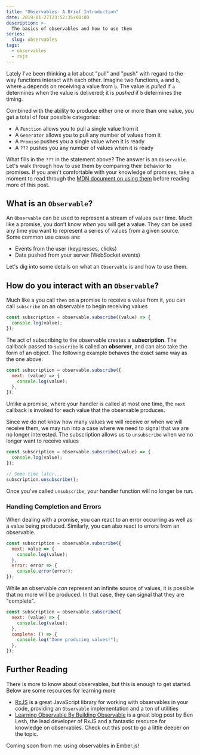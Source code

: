 ```yaml
---
title: "Observables: A Brief Introduction"
date: 2019-01-27T23:52:35+00:00
description: >-
  The basics of observables and how to use them
series:
  slug: observables
tags:
  - observables
  - rxjs
---
```


Lately I’ve been thinking a lot about "pull" and "push" with regard to the way functions interact with each other. Imagine two functions, `a` and `b`, where `a` depends on receiving a value from `b`. The value is _pulled_ if `a` determines when the value is delivered; it is _pushed_ if `b` determines the timing.

Combined with the ability to produce either one or more than one value, you get a total of four possible categories:

- A `Function` allows you to pull a single value from it
- A `Generator` allows you to pull any number of values from it
- A `Promise` pushes you a single value when it is ready
- A `???` pushes you any number of values when it is ready

What fills in the `???` in the statement above? The answer is an `Observable`. Let's walk through how to use them by comparing their behavior to promises. If you aren't comfortable with your knowledge of promises, take a moment to read through the [MDN document on using them](https://developer.mozilla.org/en-US/docs/Web/JavaScript/Guide/Using_promises) before reading more of this post.

## What is an `Observable`?

An `Observable` can be used to represent a stream of values over time. Much like a promise, you don’t know _when_ you will get a value. They can be used any time you want to represent a series of values from a given source. Some common use cases are:

- Events from the user (keypresses, clicks)
- Data pushed from your server (WebSocket events)

Let's dig into some details on what an `Observable` is and how to use them.

## How do you interact with an `Observable`?

Much like a you call `then` on a promise to receive a value from it, you can call `subscribe` on an observable to begin receiving values

```javascript
const subscription = observable.subscribe((value) => {
  console.log(value);
});
```

The act of subscribing to the observable creates a **subscription**. The callback passed to `subscribe` is called an **observer**, and can also take the form of an object. The following example behaves the exact same way as the one above:

```javascript
const subscription = observable.subscribe({
  next: (value) => {
    console.log(value);
  },
});
```

Unlike a promise, where your handler is called at most one time, the `next` callback is invoked for each value that the observable produces.

Since we do not know how many values we will receive or when we will receive them, we may run into a case where we need to signal that we are no longer interested. The subscription allows us to `unsubscribe` when we no longer want to receive values

```javascript
const subscription = observable.subscribe((value) => {
  console.log(value);
});

// Some time later...
subscription.unsubscribe();
```

Once you’ve called `unsubscribe`, your handler function will no longer be run.

### Handling Completion and Errors

When dealing with a promise, you can react to an error occurring as well as a value being produced. Similarly, you can also react to errors from an observable.

```javascript
const subscription = observable.subscribe({
  next: value => {
    console.log(value);
  },
  error: error => {
    console.error(error);
});
```

While an observable _can_ represent an infinite source of values, it is possible that no more will be produced. In that case, they can signal that they are "complete".

```javascript
const subscription = observable.subscribe({
  next: (value) => {
    console.log(value);
  },
  complete: () => {
    console.log("Done producing values!");
  },
});
```

## Further Reading

There is more to know about observables, but this is enough to get started. Below are some resources for learning more

- [RxJS](https://rxjs-dev.firebaseapp.com) is a great JavaScript library for working with observables in your code, providing an `Observable` implementation and a ton of utilities
- [Learning Observable By Building Observable](https://medium.com/@benlesh/learning-observable-by-building-observable-d5da57405d87) is a great blog post by Ben Lesh, the lead developer of RxJS and a fantastic resource for knowledge on observables. Check out this post to go a little deeper on the topic.

Coming soon from me: using observables in Ember.js!
